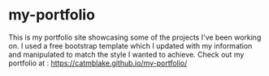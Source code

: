 # my-portfolio
This is my portfolio site showcasing some of the projects I've been working on. I used a free bootstrap template which I updated with my information and manipulated to match the style I wanted to achieve. 
Check out my portfolio at : https://catmblake.github.io/my-portfolio/
